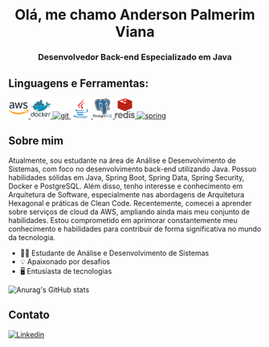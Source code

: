 <h1 align="center">Olá, me chamo Anderson Palmerim Viana</h1>
<h3 align="center">Desenvolvedor Back-end Especializado em Java</h3>

## Linguagens e Ferramentas:
<p align="left"> 
    <a href="https://aws.amazon.com" target="_blank" rel="noreferrer"> 
        <img src="https://raw.githubusercontent.com/devicons/devicon/master/icons/amazonwebservices/amazonwebservices-original-wordmark.svg" alt="aws" width="40" height="40"/> 
    </a> 
    <a href="https://www.docker.com/" target="_blank" rel="noreferrer"> 
        <img src="https://raw.githubusercontent.com/devicons/devicon/master/icons/docker/docker-original-wordmark.svg" alt="docker" width="40" height="40"/> 
    </a> 
    <a href="https://git-scm.com/" target="_blank" rel="noreferrer">
        <img src="https://www.vectorlogo.zone/logos/git-scm/git-scm-icon.svg" alt="git" width="40" height="40"/> 
    </a> 
    <a href="https://www.java.com" target="_blank" rel="noreferrer"> 
        <img src="https://raw.githubusercontent.com/devicons/devicon/master/icons/java/java-original.svg" alt="java" width="40" height="40"/> 
    </a> 
    <a href="https://www.postgresql.org" target="_blank" rel="noreferrer"> 
        <img src="https://raw.githubusercontent.com/devicons/devicon/master/icons/postgresql/postgresql-original-wordmark.svg" alt="postgresql" width="40" height="40"/> 
    </a> 
    <a href="https://redis.io" target="_blank" rel="noreferrer"> 
        <img src="https://raw.githubusercontent.com/devicons/devicon/master/icons/redis/redis-original-wordmark.svg" alt="redis" width="40" height="40"/> 
    </a> 
    <a href="https://spring.io/" target="_blank" rel="noreferrer"> 
        <img src="https://www.vectorlogo.zone/logos/springio/springio-icon.svg" alt="spring" width="40" height="40"/> 
    </a> 
</p>

## Sobre mim

Atualmente, sou estudante na área de Análise e Desenvolvimento de Sistemas, com foco no desenvolvimento back-end utilizando Java. Possuo habilidades sólidas em Java, Spring Boot, Spring Data, Spring Security, Docker e PostgreSQL. Além disso, tenho interesse e conhecimento em Arquitetura de Software, especialmente nas abordagens de Arquitetura Hexagonal e práticas de Clean Code. Recentemente, comecei a aprender sobre serviços de cloud da AWS, ampliando ainda mais meu conjunto de habilidades. Estou comprometido em aprimorar constantemente meu conhecimento e habilidades para contribuir de forma significativa no mundo da tecnologia.

- 👨‍💻 Estudante de Análise e Desenvolvimento de Sistemas
- 💡 Apaixonado por desafios
- 🖥️ Entusiasta de tecnologias

![Anurag's GitHub stats](https://github-readme-stats.vercel.app/api?username=AndersonVianaDev&show_icons=true&theme=transparent)

## Contato
[![Linkedin](https://img.shields.io/badge/LinkedIn-0077B5?style=for-the-badge&logo=linkedin&logoColor=white)](https://www.linkedin.com/in/anderson-palmerim-6a5a17262/)





